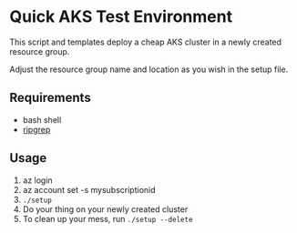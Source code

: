 # Quick AKS Test Environment

This script and templates deploy a cheap AKS cluster in a newly created resource group.

Adjust the resource group name and location as you wish in the setup file.

## Requirements

* bash shell
* [ripgrep](https://github.com/BurntSushi/ripgrep)

## Usage

1. az login
2. az account set -s mysubscriptionid
3. `./setup`
4. Do your thing on your newly created cluster
5. To clean up your mess, run `./setup --delete`
